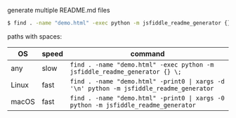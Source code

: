 generate multiple README.md files

```bash
$ find . -name "demo.html" -exec python -m jsfiddle_readme_generator {} \;
```
paths with spaces:

OS|speed|command
-|-|-
any|slow|`find . -name "demo.html" -exec python -m jsfiddle_readme_generator {} \;`
Linux|fast|`find . -name "demo.html" -print0 \| xargs -d '\n' python -m jsfiddle_readme_generator`
macOS|fast|`find . -name "demo.html" -print0 \| xargs -0 python -m jsfiddle_readme_generator`
